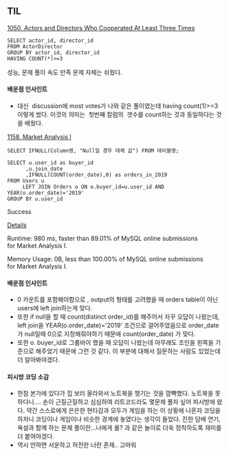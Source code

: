## TIL
[1050. Actors and Directors Who Cooperated At Least Three Times](https://leetcode.com/problems/actors-and-directors-who-cooperated-at-least-three-times/)

```
SELECT actor_id, director_id
FROM ActorDirector 
GROUP BY actor_id, director_id
HAVING COUNT(*)>=3
```

성능, 문제 풀이 속도 만족 문제 자체는 쉬웠다.

#### **배운점 인사인트** 

-   대신  discussion에 most votes가 나와 같은 풀이였는데 having count(1)>=3 이렇게 썼다. 이것의 의미는  첫번째 칼럼의  갯수를 count하는 것과 동일하다는 것을 배웠다. 

[1158. Market Analysis I](https://leetcode.com/problems/market-analysis-i/)

```
SELECT IFNULL(Column명, "Null일 경우 대체 값") FROM 테이블명;
```

```
SELECT u.user_id as buyer_id
      ,u.join_date
      ,IFNULL(COUNT(order_date),0) as orders_in_2019
FROM Users u  
     LEFT JOIN Orders o ON o.buyer_id=u.user_id AND YEAR(o.order_date)='2019'
GROUP BY u.user_id
```

Success

[Details](https://leetcode.com/submissions/detail/751062223/) 

Runtime: 980 ms, faster than 89.01% of MySQL online submissions for Market Analysis I.

Memory Usage: 0B, less than 100.00% of MySQL online submissions for Market Analysis I.

#### **배운점 인사인트** 

-   0 카운트를 포함해야함으로 , output의 형태를 고려했을 때 orders table이 아닌 users에 left join하는게 맞다.
-   또한 if null을 할 때 count(distinct order\_id)를 해주어서 자꾸 오답이 나왔는데, left join을 YEAR(o.order\_date)='2019' 조건으로 걸어주었음으로 order\_date가 null일때 0으로 지정해줘야하기 때문에 count(order\_date) 가 맞다.
-   또한 o. buyer\_id로 그룹바이 했을 때 오답이 나왔는데 아무래도 조인을 왼쪽을 기준으로 해주었기 때문에 그런 것 같다. 이 부분에 대해서 질문하는 사람도 있었는데  더 알아봐야겠다.

#### **피시방 코딩 소감** 

-   한참 본가에 있다가 집 보러 올라와서 노트북을 챙기는 것을 깜빡했다. 노트북을 못하다니.... 손이 근질근질하고 심심하여 리트코드라도 몇문제 풀자 싶어 피시방에 왔다. 약간 스스로에게 은은한 현타감과 모두가 게임을 하는 이 상황에 나혼자 코딩을 하자니 코딩이나 게임이나 비슷한 경계에 놓였다는 생각이 들었다. 진한 담배 연기, 욕설과 함께 하는 문제 풀이란...나에게 롤? 과 같은 놀이로 더욱 정착하도록 재미를 더 붙여야겠다.
-   역시 안하면 서운하고 허전한 너란 존재.. 고마워
